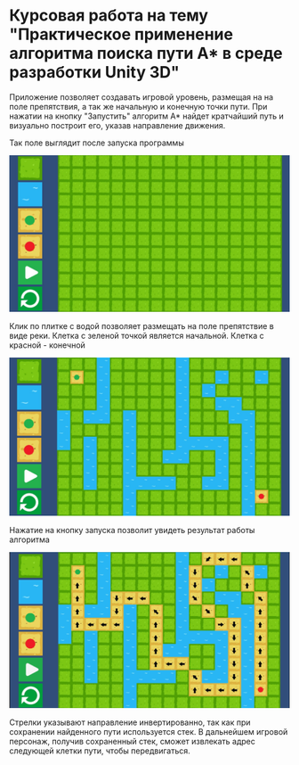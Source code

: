 # Курсовая работа на тему "Практическое применение алгоритма поиска пути A* в среде разработки Unity 3D"
Приложение позволяет создавать игровой уровень, размещая на на поле препятствия, а так же начальную и конечную точки пути.
При нажатии на кнопку "Запустить" алгоритм A* найдет кратчайший путь и визуально построит его, указав направление движения.

Так поле выглядит после запуска программы

![Image alt](https://github.com/Otto-Wolfram/course_work_a_star/raw/master/images/15.jpg)

Клик по плитке с водой позволяет размещать на поле препятствие в виде реки. Клетка с зеленой точкой является начальной. Клетка с красной - конечной

![Image alt](https://github.com/Otto-Wolfram/course_work_a_star/raw/master/images/16.jpg)

Нажатие на кнопку запуска позволит увидеть результат работы алгоритма

![Image alt](https://github.com/Otto-Wolfram/course_work_a_star/raw/master/images/17.jpg)

Стрелки указывают направление инвертированно, так как при сохранении найденного пути используется стек.
В дальнейшем игровой персонаж, получив сохраненный стек, сможет извлекать адрес следующей клетки пути, чтобы передвигаться.
